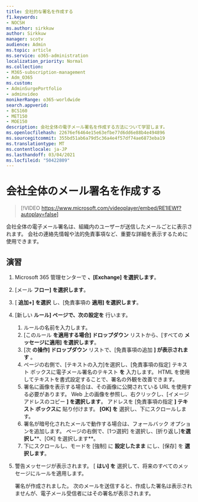 ```yaml
---
title: 全社的な署名を作成する
f1.keywords:
- NOCSH
ms.author: sirkkuw
author: Sirkkuw
manager: scotv
audience: Admin
ms.topic: article
ms.service: o365-administration
localization_priority: Normal
ms.collection:
- M365-subscription-management
- Adm_O365
ms.custom:
- AdminSurgePortfolio
- adminvideo
monikerRange: o365-worldwide
search.appverid:
- BCS160
- MET150
- MOE150
description: 会社全体の電子メール署名を作成する方法について学習します。
ms.openlocfilehash: 22676ef6464e15e63efbe77d6dd6e88b4e494896
ms.sourcegitcommit: 355bd51ab6a79d5c36a4e4f57df74ae6873eba19
ms.translationtype: MT
ms.contentlocale: ja-JP
ms.lasthandoff: 03/04/2021
ms.locfileid: "50422809"
---
```

# <a name="create-a-company-wide-email-signature"></a>会社全体のメール署名を作成する

> [!VIDEO https://www.microsoft.com/videoplayer/embed/RE1IEWf?autoplay=false]

会社全体の電子メール署名は、組織内のユーザーが送信したメールごとに表示されます。 会社の連絡先情報や法的免責事項など、重要な詳細を表示するために使用できます。 

## <a name="try-it"></a>演習

1. Microsoft 365 管理センターで **、[Exchange] を選択します**。
1. [メール **フロー] を選択します**。
1. [ **追加+] を選択** し、[免責事項の **適用] を選択します**。
1. [新しい **ルール] ページで、次の設定を** 行います。
    1. ルールの名前を入力します。
    1. [このルール **を適用する場合] ドロップダウン** リストから、[すべての **メッセージに適用] を選択します**。
    1. [次 **の操作] ドロップダウン** リストで、[免責事項の追加 **] が表示されます** 。
    1. ページの右側で、[テキストの入力]を選択し、[免責事項の指定] テキスト ボックスに電子メール署名のテキスト **を** 入力します。 HTML を使用してテキストを書式設定することで、署名の外観を改善できます。
    1. 署名に画像を表示する場合は、その画像に公開されている URL を使用する必要があります。 Web 上の画像を参照し、右クリックし、[イメージ アドレスのコピー **] を選択します**。 アドレスを [免責事項の指定 **] テキスト ボックスに** 貼り付けます。 **[OK] を** 選択し、下にスクロールします。
    1. 署名が暗号化されたメールで動作する場合は、フォールバック オプションを追加します。 ページの右側で、[1つ選択] を選択し、[折り返し]**を選択し****、[OK] を選択します**。
    1. 下にスクロールし、モードを [強制] に **設定したまま** にし、[保存] を **選択します**。
1. 警告メッセージが表示されます。 [ **はい] を** 選択して、将来のすべてのメッセージにルールを適用します。

    署名が作成されました。 次のメールを送信すると、作成した署名は表示されませんが、電子メール受信者にはその署名が表示されます。